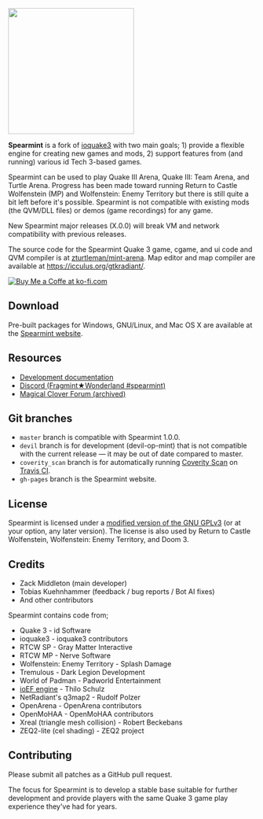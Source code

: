 <img src="https://raw.githubusercontent.com/zturtleman/spearmint/master/misc/spearmint_text.png" width="256">

**Spearmint** is a fork of [ioquake3](https://github.com/ioquake/ioq3) with two main goals; 1) provide a flexible engine for creating new games and mods, 2) support features from (and running) various id Tech 3-based games.

Spearmint can be used to play Quake III Arena, Quake III: Team Arena, and Turtle Arena. Progress has been made toward running Return to Castle Wolfenstein (MP) and Wolfenstein: Enemy Territory but there is still quite a bit left before it's possible. Spearmint is not compatible with existing mods (the QVM/DLL files) or demos (game recordings) for any game.

New Spearmint major releases (X.0.0) will break VM and network compatibility with previous releases.

The source code for the Spearmint Quake 3 game, cgame, and ui code and QVM compiler is at [zturtleman/mint-arena](https://github.com/zturtleman/mint-arena/). Map editor and map compiler are available at https://icculus.org/gtkradiant/.

[![Buy Me a Coffe at ko-fi.com](https://www.ko-fi.com/img/donate_sm.png)](https://ko-fi.com/zturtleman)

## Download

Pre-built packages for Windows, GNU/Linux, and Mac OS X are available at the [Spearmint website](https://clover.moe/spearmint).


## Resources

  * [Development documentation](https://github.com/zturtleman/spearmint/wiki)
  * [Discord (Fragmint★Wonderland #spearmint)](https://discord.gg/RAdK2yv)
  * [Magical Clover Forum (archived)](https://forum.clover.moe)


## Git branches

* `master` branch is compatible with Spearmint 1.0.0.
* `devil` branch is for development (devil-op-mint) that is not compatible with the current release &mdash; it may be out of date compared to master.
* `coverity_scan` branch is for automatically running [Coverity Scan](https://scan.coverity.com/) on [Travis CI](https://travis-ci.org).
* `gh-pages` branch is the Spearmint website.


## License

Spearmint is licensed under a [modified version of the GNU GPLv3](COPYING.txt#L625) (or at your option, any later version). The license is also used by Return to Castle Wolfenstein, Wolfenstein: Enemy Territory, and Doom 3.


## Credits

* Zack Middleton (main developer)
* Tobias Kuehnhammer (feedback / bug reports / Bot AI fixes)
* And other contributors

Spearmint contains code from;
* Quake 3 - id Software
* ioquake3 - ioquake3 contributors
* RTCW SP - Gray Matter Interactive
* RTCW MP - Nerve Software
* Wolfenstein: Enemy Territory - Splash Damage
* Tremulous - Dark Legion Development
* World of Padman - Padworld Entertainment
* [ioEF engine](http://thilo.tjps.eu/efport-progress/) - Thilo Schulz
* NetRadiant's q3map2 - Rudolf Polzer
* OpenArena - OpenArena contributors
* OpenMoHAA - OpenMoHAA contributors
* Xreal (triangle mesh collision) - Robert Beckebans
* ZEQ2-lite (cel shading) - ZEQ2 project


## Contributing

Please submit all patches as a GitHub pull request.

The focus for Spearmint is to develop a stable base suitable for further
development and provide players with the same Quake 3 game play experience
they've had for years.


